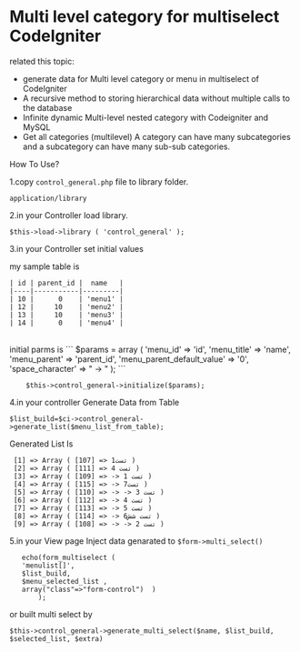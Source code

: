 Multi level category for multiselect CodeIgniter
==========
related this topic:

 * generate data for Multi level category or menu in multiselect of CodeIgniter
 * A recursive method to storing hierarchical data without multiple calls to the database
 * Infinite dynamic Multi-level nested category with Codeigniter and MySQL
 * Get all categories (multilevel) A category can have many subcategories and a subcategory can have many sub-sub categories.
 

How To Use?

1.copy ```control_general.php``` file to library folder.
```
application/library
```
2.in your Controller load library.
```
$this->load->library ( 'control_general' );
```

3.in your Controller set initial values

my sample table is
```
| id | parent_id |  name   |
|----|-----------|---------|
| 10 |      0    | 'menu1' |
| 12 |     10    | 'menu2' |
| 13 |     10    | 'menu3' |
| 14 |      0    | 'menu4' |
```
<br/>
initial parms is
```
  $params = array (   
 'menu_id' => 'id',        
 'menu_title' => 'name',        
 'menu_parent' => 'parent_id',        
 'menu_parent_default_value' => '0',        
 'space_character' => " -> "        
 );
```

		$this->control_general->initialize($params);

4.in your controller Generate Data from Table

 ```
 $list_build=$ci->control_general->generate_list($menu_list_from_table);
 ```
  
  Generated List Is 
```
 [1] => Array ( [107] => تست1 ) 
 [2] => Array ( [111] => تست 4 )
 [3] => Array ( [109] => -> تست 1 ) 
 [4] => Array ( [115] => -> تست7 ) 
 [5] => Array ( [110] => -> -> تست 3 ) 
 [6] => Array ( [112] => -> تست 4 ) 
 [7] => Array ( [113] => -> تست 5 )
 [8] => Array ( [114] => -> تست شش6 )
 [9] => Array ( [108] => -> -> تست 2 )
```
5.in your View page Inject data genarated to ```$form->multi_select()```
 
 ```
    echo(form_multiselect (
    'menulist[]',
    $list_build,
    $menu_selected_list ,
    array("class"=>"form-control")  )
		);
```    
or built multi select by 

```$this->control_general->generate_multi_select($name, $list_build, $selected_list, $extra)```
